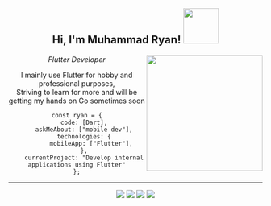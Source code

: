 <body> 
<center>
<h2>Hi, I'm Muhammad Ryan! <img src="https://media.giphy.com/media/gmmdtnbcRdDMs/giphy.gif" width="70"></h2>
<img align='right' src="https://media.giphy.com/media/lP8xu5t2DLGG045H8F/giphy.gif" width="230">
<p><em>Flutter Developer</em></p>
<p>I mainly use Flutter for hobby and professional purposes,  <br> Striving to learn for more and will be getting my hands on Go sometimes soon</p>
</p>





```
const ryan = {
    code: [Dart],
    askMeAbout: ["mobile dev"],
    technologies: {
        mobileApp: ["Flutter"],
    },
    currentProject: "Develop internal applications using Flutter"
};
```
---




<!-- <a href="https://discord.com/users/202740603790819328" > -->
  <a href="https://ryanprwdev.netlify.app/" >
   
  </a>
  
  
</div>
  <p ><img src="https://img.shields.io/badge/Flutter%20-%231DA1F2.svg?&style=for-the-badge&logo=flutter&logoColor=white"/> <img src="https://img.shields.io/badge/FastAPI-005571?style=for-the-badge&logo=fastapi"/> <img src="https://img.shields.io/badge/mysql-%2300f.svg?style=for-the-badge&logo=mysql&logoColor=white"/>
<img src="https://img.shields.io/badge/dart-%230175C2.svg?style=for-the-badge&logo=dart&logoColor=white"/> <br>
    <div align="center">
      </div>
</body>

